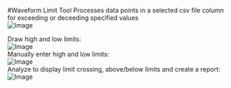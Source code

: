 #Waveform Limit Tool
Processes data points in a selected csv file column for exceeding or deceeding specified values<br>
![Image](https://github.com/user-attachments/assets/869be3f2-73b2-4f82-820a-a61611e6ea75)<br>


Draw high and low limits:<br>
![Image](https://github.com/user-attachments/assets/e022d43f-89e3-4a2d-928d-84ea34c18069)<br>
Manually enter high and low limits:<br>
![Image](https://github.com/user-attachments/assets/d5952086-bf73-4e1a-8188-6e51759bd977)<br>
Analyze to display limit crossing, above/below limits and create a report:<br>
![Image](https://github.com/user-attachments/assets/0f9c7d62-927b-47de-a9a5-3d87ab480ce5)<br>
